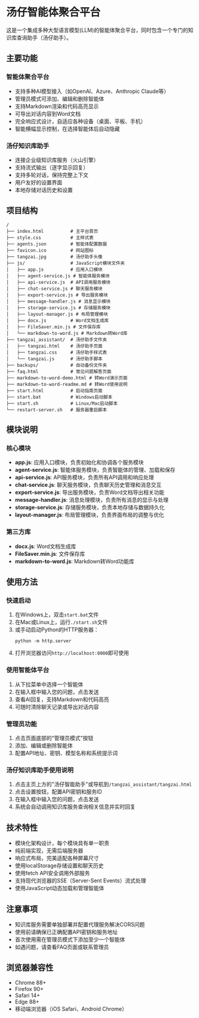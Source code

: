 # 汤仔智能体聚合平台

这是一个集成多种大型语言模型(LLM)的智能体聚合平台，同时包含一个专门的知识库查询助手（汤仔助手）。

## 主要功能

### 智能体聚合平台
- 支持多种AI模型接入（如OpenAI、Azure、Anthropic Claude等）
- 管理员模式可添加、编辑和删除智能体
- 支持Markdown渲染和代码高亮显示
- 可导出对话内容到Word文档
- 完全响应式设计，自适应各种设备（桌面、平板、手机）
- 智能横幅显示控制，在选择智能体后自动隐藏

### 汤仔知识库助手
- 连接企业级知识库服务（火山引擎）
- 支持流式输出（逐字显示回复）
- 支持多轮对话，保持完整上下文
- 用户友好的设置界面
- 本地存储对话历史和设置

## 项目结构

```
/
├── index.html          # 主平台首页
├── style.css           # 主样式表
├── agents.json         # 智能体配置数据
├── favicon.ico         # 网站图标
├── tangzai.jpg         # 汤仔助手头像
├── js/                 # JavaScript模块文件夹
│   ├── app.js          # 应用入口模块
│   ├── agent-service.js # 智能体服务模块
│   ├── api-service.js  # API调用服务模块
│   ├── chat-service.js # 聊天服务模块
│   ├── export-service.js # 导出服务模块 
│   ├── message-handler.js # 消息显示模块
│   ├── storage-service.js # 存储服务模块
│   ├── layout-manager.js # 布局管理模块
│   ├── docx.js         # Word文档生成库
│   ├── FileSaver.min.js # 文件保存库
│   └── markdown-to-word.js # Markdown转Word库
├── tangzai_assistant/  # 汤仔助手文件夹
│   ├── tangzai.html    # 汤仔助手页面
│   ├── tangzai.css     # 汤仔助手样式表
│   └── tangzai.js      # 汤仔助手脚本
├── backups/            # 自动备份文件夹
├── faq.html            # 常见问题解答页面
├── markdown-to-word-demo.html # 转Word演示页面
├── markdown-to-word-readme.md # 转Word使用说明
├── start.html          # 启动指南页面
├── start.bat           # Windows启动脚本
├── start.sh            # Linux/Mac启动脚本
└── restart-server.sh   # 服务器重启脚本
```

## 模块说明

### 核心模块
- **app.js**: 应用入口模块，负责初始化和协调各个服务模块
- **agent-service.js**: 智能体服务模块，负责智能体的管理、加载和保存
- **api-service.js**: API服务模块，负责所有API调用和响应处理
- **chat-service.js**: 聊天服务模块，负责聊天历史管理和消息交互
- **export-service.js**: 导出服务模块，负责Word文档导出相关功能
- **message-handler.js**: 消息处理模块，负责所有消息的显示与处理
- **storage-service.js**: 存储服务模块，负责本地存储与数据持久化
- **layout-manager.js**: 布局管理模块，负责界面布局的调整与优化

### 第三方库
- **docx.js**: Word文档生成库
- **FileSaver.min.js**: 文件保存库
- **markdown-to-word.js**: Markdown转Word功能库

## 使用方法

### 快速启动

1. 在Windows上，双击`start.bat`文件
2. 在Mac或Linux上，运行`./start.sh`文件
3. 或手动启动Python的HTTP服务器：
   ```
   python -m http.server
   ```
4. 打开浏览器访问`http://localhost:8000`即可使用

### 使用智能体平台

1. 从下拉菜单中选择一个智能体
2. 在输入框中输入您的问题，点击发送
3. 查看AI回复，支持Markdown和代码高亮
4. 可随时清除聊天记录或导出对话内容

### 管理员功能

1. 点击页面底部的"管理员模式"按钮
2. 添加、编辑或删除智能体
3. 配置API地址、密钥、模型名称和系统提示词

### 汤仔知识库助手使用说明

1. 点击主页上方的"汤仔智能助手"或导航到`/tangzai_assistant/tangzai.html`
2. 点击设置按钮，配置API密钥和服务ID
3. 在输入框中输入您的问题，点击发送
4. 系统会自动调用知识库服务查询相关信息并实时回复

## 技术特性

- 模块化架构设计，每个模块具有单一职责
- 纯前端实现，无需后端服务器
- 响应式布局，完美适配各种屏幕尺寸
- 使用localStorage存储设置和聊天历史
- 使用fetch API安全调用外部服务
- 支持现代浏览器的SSE（Server-Sent Events）流式处理
- 使用JavaScript动态加载和管理智能体

## 注意事项

- 知识库服务需要单独部署并配置代理服务解决CORS问题
- 使用前请确保已正确配置API密钥和服务地址
- 首次使用需在管理员模式下添加至少一个智能体
- 如遇问题，请查看FAQ页面或联系管理员

## 浏览器兼容性

- Chrome 88+
- Firefox 90+
- Safari 14+
- Edge 88+
- 移动端浏览器（iOS Safari、Android Chrome）
